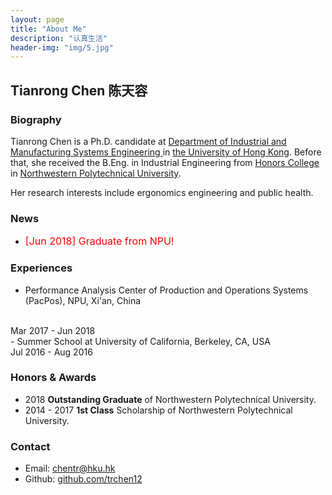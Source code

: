 ```yaml
---
layout: page
title: "About Me"
description: "认真生活"
header-img: "img/5.jpg"
---
```

## Tianrong Chen 陈天容

### Biography
Tianrong Chen is a Ph.D. candidate at [<U> Department of Industrial and Manufacturing Systems Engineering </U>](https://www.imse.hku.hk/) in [the University of Hong Kong](https://www.hku.hk/). Before that, she received the B.Eng. in Industrial Engineering from [<U> Honors College </U>](http://honors.nwpu.edu.cn/) in [Northwestern Polytechnical University](http://www.nwpu.edu.cn/). 

Her research interests include ergonomics engineering and public health.

### News
- <font color="red" size="3"> [Jun 2018] Graduate from NPU!</font>

### Experiences
- Performance Analysis Center of Production and Operations Systems (PacPos), NPU, Xi'an, China
<br>
Mar 2017 - Jun 2018
<br>
- Summer School at University of California, Berkeley, CA, USA  
<br>
Jul 2016 - Aug 2016
<br>


### Honors & Awards
-  2018 **Outstanding Graduate** of Northwestern Polytechnical University.
-  2014 - 2017 **1st Class** Scholarship of Northwestern Polytechnical University.

### Contact

- Email: [chentr@hku.hk](mailto:chentr@hku.hk)  
- Github: [github.com/trchen12](https://github.com/trchen12/)
